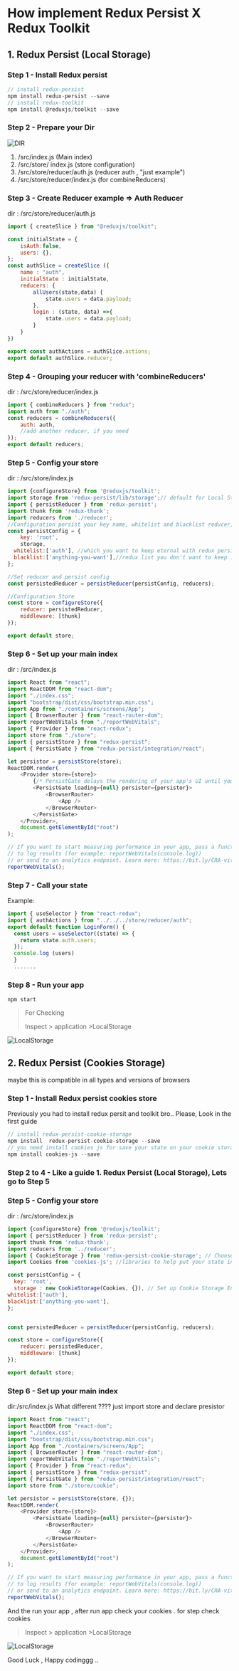 # How implement Redux Persist X Redux Toolkit

## 1. Redux Persist (Local Storage)

### Step 1 - Install Redux persist

```javascript
// install redux-persist
npm install redux-persist --save
// install redux-toolkit
npm install @reduxjs/toolkit --save
```

### Step 2 - Prepare your Dir

![DIR](./Dir.PNG)

1. /src/index.js (Main index)
2. /src/store/ index.js (store configuration)
3. /src/store/reducer/auth.js (reducer auth , "just example")
4. /src/store/reducer/index.js (for combineReducers)

### Step 3 - Create Reducer example => Auth Reducer

dir : /src/store/reducer/auth.js

```javascript
import { createSlice } from "@reduxjs/toolkit";

const initialState = {
    isAuth:false,
    users: {},
};
const authSlice = createSlice ({
    name : "auth",
    initialState : initialState,
    reducers: {
        allUsers(state,data) {
            state.users = data.payload;
        },
        login : (state, data) =>{
            state.users = data.payload;
        }
    }
})

export const authActions = authSlice.actions;
export default authSlice.reducer;
```

### Step 4 - Grouping your reducer with 'combineReducers'

dir : /src/store/reducer/index.js

```javascript
import { combineReducers } from "redux";
import auth from "./auth";
const reducers = combineReducers({
    auth: auth,
    //add another reducer, if you need
});
export default reducers;
```

### Step 5 - Config your store 

dir : /src/store/index.js

```javascript
import {configureStore} from '@reduxjs/toolkit';
import storage from 'redux-persist/lib/storage';// default for Local Storage
import { persistReducer } from 'redux-persist';
import thunk from 'redux-thunk';
import reducers from './reducer';
//Configuration persist your key name, whitelist and blacklist reducer, and storage Engine
const persistConfig = {
    key: 'root',
    storage,
  whitelist:['auth'], //which you want to keep eternal with redux persist :)
  blacklist:['anything-you-want'],//redux list you don't want to keep :(
};

//Set reducer and persist config
const persistedReducer = persistReducer(persistConfig, reducers); 

//Configuration Store
const store = configureStore({
    reducer: persistedReducer,
    middleware: [thunk]
});

export default store;
```

### Step 6 - Set up your main index

dir : /src/index.js

```javascript
import React from "react";
import ReactDOM from "react-dom";
import "./index.css";
import "bootstrap/dist/css/bootstrap.min.css";
import App from "./containers/screens/App";
import { BrowserRouter } from "react-router-dom";
import reportWebVitals from "./reportWebVitals";
import { Provider } from "react-redux";
import store from "./store";
import { persistStore } from "redux-persist";
import { PersistGate } from "redux-persist/integration/react";

let persistor = persistStore(store);
ReactDOM.render(
    <Provider store={store}>
    	{/* PersistGate delays the rendering of your app's UI until your persisted state has been retrieved and saved to redux. */}
        <PersistGate loading={null} persistor={persistor}>
            <BrowserRouter>
                <App />
            </BrowserRouter>
        </PersistGate>
    </Provider>,
    document.getElementById("root")
);

// If you want to start measuring performance in your app, pass a function
// to log results (for example: reportWebVitals(console.log))
// or send to an analytics endpoint. Learn more: https://bit.ly/CRA-vitals
reportWebVitals();

```

### Step 7 - Call your state

Example: 

```javascript
import { useSelector } from "react-redux";
import { authActions } from "../../../store/reducer/auth";
export default function LoginForm() {
  const users = useSelector((state) => {
    return state.auth.users;
  });
  console.log (users)
  }
  .......
```

### Step 8 - Run your app

```
npm start
```

> For Checking
>
> Inspect > application >LocalStorage

![LocalStorage](./LocalStorage.PNG)



## 2. Redux Persist (Cookies Storage) 
maybe this is compatible in all types and versions of browsers

### Step 1 - Install Redux persist cookies store
Previously you had to install redux persit and toolkit bro.. 
Please, Look in the first guide

```javascript
// install redux-persist-cookie-storage
npm install  redux-persist-cookie-storage --save
// you need install cookies js for save your state on your cookie storage engine
npm install cookies-js --save
```

### Step 2 to 4 - Like a  guide 1. Redux Persist (Local Storage), Lets go to Step 5
### Step 5 - Config your store 

dir : /src/store/index.js
```javascript
import {configureStore} from '@reduxjs/toolkit';
import { persistReducer } from 'redux-persist';
import thunk from 'redux-thunk';
import reducers from '../reducer';
import { CookieStorage } from 'redux-persist-cookie-storage'; // Choose Cookie Storage Engine
import Cookies from 'cookies-js'; //libraries to help put your state into cookies

const persistConfig = {
  key: 'root',
  storage : new CookieStorage(Cookies, {}), // Set up Cookie Storage Engine
whitelist:['auth'],
blacklist:['anything-you-want'],
};


const persistedReducer = persistReducer(persistConfig, reducers);

const store = configureStore({
    reducer: persistedReducer,
    middleware: [thunk]
});

export default store;
```

### Step 6 - Set up your main index
dir:/src/index.js
What different ???? just import store and declare presistor

```javascript
import React from "react";
import ReactDOM from "react-dom";
import "./index.css";
import "bootstrap/dist/css/bootstrap.min.css";
import App from "./containers/screens/App";
import { BrowserRouter } from "react-router-dom";
import reportWebVitals from "./reportWebVitals";
import { Provider } from "react-redux";
import { persistStore } from "redux-persist";
import { PersistGate } from "redux-persist/integration/react";
import store from "./store/cookie";

let persistor = persistStore(store, {});
ReactDOM.render(
    <Provider store={store}>
        <PersistGate loading={null} persistor={persistor}>
            <BrowserRouter>
                <App />
            </BrowserRouter>
        </PersistGate>
    </Provider>,
    document.getElementById("root")
);

// If you want to start measuring performance in your app, pass a function
// to log results (for example: reportWebVitals(console.log))
// or send to an analytics endpoint. Learn more: https://bit.ly/CRA-vitals
reportWebVitals();

```
And the run your app , after run app check your cookies . for step check cookies
> Inspect > application >LocalStorage

![LocalStorage](./LocalStorage.PNG)

Good Luck , Happy codinggg ..
